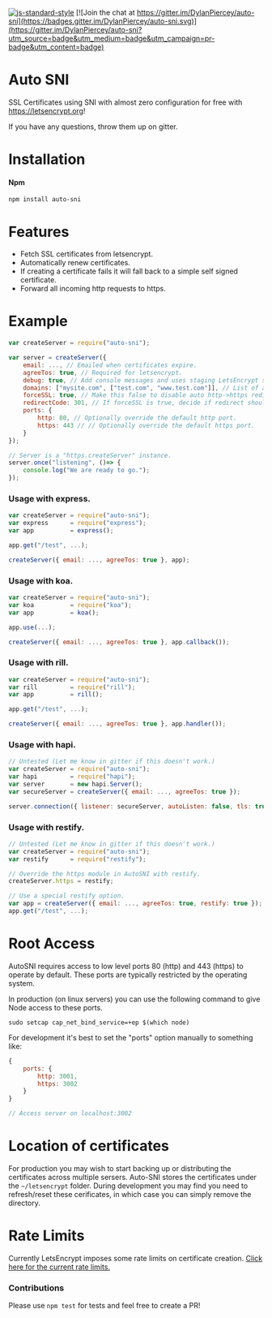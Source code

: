 [![js-standard-style](https://img.shields.io/badge/code%20style-standard-brightgreen.svg)](http://standardjs.com/)
[![Join the chat at https://gitter.im/DylanPiercey/auto-sni](https://badges.gitter.im/DylanPiercey/auto-sni.svg)](https://gitter.im/DylanPiercey/auto-sni?utm_source=badge&utm_medium=badge&utm_campaign=pr-badge&utm_content=badge)

# Auto SNI

SSL Certificates using SNI with almost zero configuration for free with https://letsencrypt.org!

If you have any questions, throw them up on gitter.

# Installation

#### Npm
```console
npm install auto-sni
```

# Features
+ Fetch SSL certificates from letsencrypt.
+ Automatically renew certificates.
+ If creating a certificate fails it will fall back to a simple self signed certificate.
+ Forward all incoming http requests to https.

# Example

```javascript
var createServer = require("auto-sni");

var server = createServer({
	email: ..., // Emailed when certificates expire.
	agreeTos: true, // Required for letsencrypt.
	debug: true, // Add console messages and uses staging LetsEncrypt server. (Disable in production)
	domains: ["mysite.com", ["test.com", "www.test.com"]], // List of accepted domain names. (You can use nested arrays to register bundles with LE).
	forceSSL: true, // Make this false to disable auto http->https redirects (default true).
	redirectCode: 301, // If forceSSL is true, decide if redirect should be 301 (permanent) or 302 (temporary). Defaults to 302
	ports: {
		http: 80, // Optionally override the default http port.
		https: 443 // // Optionally override the default https port.
	}
});

// Server is a "https.createServer" instance.
server.once("listening", ()=> {
	console.log("We are ready to go.");
});

```

### Usage with express.
```js
var createServer = require("auto-sni");
var express      = require("express");
var app          = express();

app.get("/test", ...);

createServer({ email: ..., agreeTos: true }, app);
```

### Usage with koa.
```js
var createServer = require("auto-sni");
var koa          = require("koa");
var app          = koa();

app.use(...);

createServer({ email: ..., agreeTos: true }, app.callback());
```

### Usage with rill.
```js
var createServer = require("auto-sni");
var rill         = require("rill");
var app          = rill();

app.get("/test", ...);

createServer({ email: ..., agreeTos: true }, app.handler());
```

### Usage with hapi.
```js
// Untested (Let me know in gitter if this doesn't work.)
var createServer = require("auto-sni");
var hapi         = require("hapi");
var server       = new hapi.Server();
var secureServer = createServer({ email: ..., agreeTos: true });

server.connection({ listener: secureServer, autoListen: false, tls: true });
```

### Usage with restify.
```js
// Untested (Let me know in gitter if this doesn't work.)
var createServer = require("auto-sni");
var restify      = require("restify");

// Override the https module in AutoSNI with restify.
createServer.https = restify;

// Use a special restify option.
var app = createServer({ email: ..., agreeTos: true, restify: true });
app.get("/test", ...);
```

# Root Access
AutoSNI requires access to low level ports 80 (http) and 443 (https) to operate by default.
These ports are typically restricted by the operating system.

In production (on linux servers) you can use the following command to give Node access to these ports.

```console
sudo setcap cap_net_bind_service=+ep $(which node)
```

For development it's best to set the "ports" option manually to something like:
```js
{
	ports: {
		http: 3001,
		https: 3002
	}
}

// Access server on localhost:3002
```

# Location of certificates
For production you may wish to start backing up or distributing the certificates across multiple sersers. Auto-SNI stores the certificates under the `~/letsencrypt` folder. During development you may find you need to refresh/reset these cerificates, in which case you can simply remove the directory.

# Rate Limits
Currently LetsEncrypt imposes some rate limits on certificate creation.
[Click here for the current rate limits.](https://letsencrypt.org/docs/rate-limits/)

### Contributions

Please use `npm test` for tests and feel free to create a PR!
